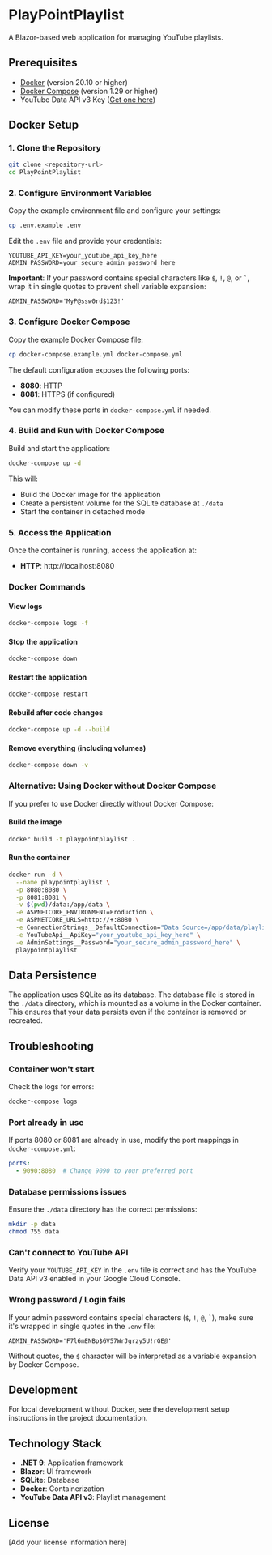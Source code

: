 ﻿# PlayPointPlaylist

A Blazor-based web application for managing YouTube playlists.

## Prerequisites

- [Docker](https://www.docker.com/get-started) (version 20.10 or higher)
- [Docker Compose](https://docs.docker.com/compose/install/) (version 1.29 or higher)
- YouTube Data API v3 Key ([Get one here](https://console.cloud.google.com/apis/credentials))

## Docker Setup

### 1. Clone the Repository

```bash
git clone <repository-url>
cd PlayPointPlaylist
```

### 2. Configure Environment Variables

Copy the example environment file and configure your settings:

```bash
cp .env.example .env
```

Edit the `.env` file and provide your credentials:

```
YOUTUBE_API_KEY=your_youtube_api_key_here
ADMIN_PASSWORD=your_secure_admin_password_here
```

**Important**: If your password contains special characters like `$`, `!`, `@`, or `` ` ``, wrap it in single quotes to prevent shell variable expansion:

```
ADMIN_PASSWORD='MyP@ssw0rd$123!'
```

### 3. Configure Docker Compose

Copy the example Docker Compose file:

```bash
cp docker-compose.example.yml docker-compose.yml
```

The default configuration exposes the following ports:
- **8080**: HTTP
- **8081**: HTTPS (if configured)

You can modify these ports in `docker-compose.yml` if needed.

### 4. Build and Run with Docker Compose

Build and start the application:

```bash
docker-compose up -d
```

This will:
- Build the Docker image for the application
- Create a persistent volume for the SQLite database at `./data`
- Start the container in detached mode

### 5. Access the Application

Once the container is running, access the application at:

- **HTTP**: http://localhost:8080

### Docker Commands

#### View logs
```bash
docker-compose logs -f
```

#### Stop the application
```bash
docker-compose down
```

#### Restart the application
```bash
docker-compose restart
```

#### Rebuild after code changes
```bash
docker-compose up -d --build
```

#### Remove everything (including volumes)
```bash
docker-compose down -v
```

### Alternative: Using Docker without Docker Compose

If you prefer to use Docker directly without Docker Compose:

#### Build the image
```bash
docker build -t playpointplaylist .
```

#### Run the container
```bash
docker run -d \
  --name playpointplaylist \
  -p 8080:8080 \
  -p 8081:8081 \
  -v $(pwd)/data:/app/data \
  -e ASPNETCORE_ENVIRONMENT=Production \
  -e ASPNETCORE_URLS=http://+:8080 \
  -e ConnectionStrings__DefaultConnection="Data Source=/app/data/playlist.db" \
  -e YouTubeApi__ApiKey="your_youtube_api_key_here" \
  -e AdminSettings__Password="your_secure_admin_password_here" \
  playpointplaylist
```

## Data Persistence

The application uses SQLite as its database. The database file is stored in the `./data` directory, which is mounted as a volume in the Docker container. This ensures that your data persists even if the container is removed or recreated.

## Troubleshooting

### Container won't start
Check the logs for errors:
```bash
docker-compose logs
```

### Port already in use
If ports 8080 or 8081 are already in use, modify the port mappings in `docker-compose.yml`:
```yaml
ports:
  - 9090:8080  # Change 9090 to your preferred port
```

### Database permissions issues
Ensure the `./data` directory has the correct permissions:
```bash
mkdir -p data
chmod 755 data
```

### Can't connect to YouTube API
Verify your `YOUTUBE_API_KEY` in the `.env` file is correct and has the YouTube Data API v3 enabled in your Google Cloud Console.

### Wrong password / Login fails
If your admin password contains special characters (`$`, `!`, `@`, `` ` ``), make sure it's wrapped in single quotes in the `.env` file:
```
ADMIN_PASSWORD='F7l6mENBp$GV57WrJgrzy5U!rGE@'
```
Without quotes, the `$` character will be interpreted as a variable expansion by Docker Compose.

## Development

For local development without Docker, see the development setup instructions in the project documentation.

## Technology Stack

- **.NET 9**: Application framework
- **Blazor**: UI framework
- **SQLite**: Database
- **Docker**: Containerization
- **YouTube Data API v3**: Playlist management

## License

[Add your license information here]
